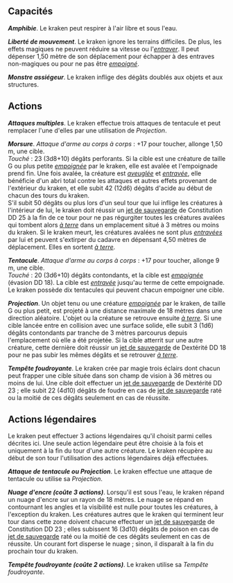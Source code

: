 ## Capacités
_**Amphibie**_. Le kraken peut respirer à l'air libre et sous l'eau.

_**Liberté de mouvement**_. Le kraken ignore les terrains difficiles. De plus, les effets magiques ne peuvent réduire sa vitesse ou l'[_entraver_](/gerer-la-sante-du-personnage/#entrave). Il peut dépenser 1,50 mètre de son déplacement pour échapper à des entraves non-magiques ou pour ne pas être [_empoigné_](/gerer-la-sante-du-personnage/#empoigne).

_**Monstre assiégeur**_. Le kraken inflige des dégâts doublés aux objets et aux structures.

## Actions
_**Attaques multiples**_. Le kraken effectue trois attaques de tentacule et peut remplacer l'une d'elles par une utilisation de _Projection_.

_**Morsure**_. _Attaque d'arme au corps à corps_ : +17 pour toucher, allonge 1,50 m, une cible.  
_Touché_ : 23 (3d8+10) dégâts perforants. Si la cible est une créature de taille G ou plus petite [_empoignée_](/gerer-la-sante-du-personnage/#empoigne) par le kraken, elle est avalée et l'empoignade prend fin. Une fois avalée, la créature est [_aveuglée_](/gerer-la-sante-du-personnage/#aveugle) et [_entravée_](/gerer-la-sante-du-personnage/#entrave), elle bénéficie d'un abri total contre les attaques et autres effets provenant de l'extérieur du kraken, et elle subit 42 (12d6) dégâts d'acide au début de chacun des tours du kraken.  
S'il subit 50 dégâts ou plus lors d'un seul tour que lui inflige les créatures à l'intérieur de lui, le kraken doit réussir un [jet de sauvegarde](/utiliser-les-caracteristiques/#jets-de-sauvegarde) de Constitution DD 25 à la fin de ce tour pour ne pas régurgiter toutes les créatures avalées qui tombent alors [_à terre_](/gerer-la-sante-du-personnage/#a-terre) dans un emplacement situé à 3 mètres ou moins du kraken. Si le kraken meurt, les créatures avalées ne sont plus [_entravées_](/gerer-la-sante-du-personnage/#entrave) par lui et peuvent s'extirper du cadavre en dépensant 4,50 mètres de déplacement. Elles en sortent [_à terre_](/gerer-la-sante-du-personnage/#a-terre).

_**Tentacule**_. _Attaque d'arme au corps à corps_ : +17 pour toucher, allonge 9 m, une cible.  
_Touché_ : 20 (3d6+10) dégâts contondants, et la cible est [_empoignée_](/gerer-la-sante-du-personnage/#empoigne) (évasion DD 18). La cible est [_entravée_](/gerer-la-sante-du-personnage/#entrave) jusqu'au terme de cette empoignade. Le kraken possède dix tentacules qui peuvent chacun empoigner une cible.

_**Projection**_. Un objet tenu ou une créature [_empoignée_](/gerer-la-sante-du-personnage/#empoigne) par le kraken, de taille G ou plus petit, est projeté à une distance maximale de 18 mètres dans une direction aléatoire. L'objet ou la créature se retrouve ensuite [_à terre_](/gerer-la-sante-du-personnage/#a-terre). Si une cible lancée entre en collision avec une surface solide, elle subit 3 (1d6) dégâts contondants par tranche de 3 mètres parcourus depuis l'emplacement où elle a été projetée. Si la cible atterrit sur une autre créature, cette dernière doit réussir un [jet de sauvegarde](/utiliser-les-caracteristiques/#jets-de-sauvegarde) de Dextérité DD 18 pour ne pas subir les mêmes dégâts et se retrouver [_à terre_](/gerer-la-sante-du-personnage/#a-terre).

_**Tempête foudroyante**_. Le kraken crée par magie trois éclairs dont chacun peut frapper une cible située dans son champ de vision à 36 mètres ou moins de lui. Une cible doit effectuer un [jet de sauvegarde](/utiliser-les-caracteristiques/#jets-de-sauvegarde) de Dextérité DD 23 ; elle subit 22 (4d10) dégâts de foudre en cas de [jet de sauvegarde](/utiliser-les-caracteristiques/#jets-de-sauvegarde) raté ou la moitié de ces dégâts seulement en cas de réussite.

## Actions légendaires
Le kraken peut effectuer 3 actions légendaires qu'il choisit parmi celles décrites ici. Une seule action légendaire peut être choisie à la fois et uniquement à la fin du tour d'une autre créature. Le kraken récupère au début de son tour l'utilisation des actions légendaires déjà effectuées.

_**Attaque de tentacule ou Projection**_. Le kraken effectue une attaque de tentacule ou utilise sa _Projection_.

_**Nuage d'encre (coûte 3 actions)**_. Lorsqu'il est sous l'eau, le kraken répand un nuage d'encre sur un rayon de 18 mètres. Le nuage se répand en contournant les angles et la visibilité est nulle pour toutes les créatures, à l'exception du kraken. Les créatures autres que le kraken qui terminent leur tour dans cette zone doivent chacune effectuer un [jet de sauvegarde](/utiliser-les-caracteristiques/#jets-de-sauvegarde) de Constitution DD 23 ; elles subissent 16 (3d10) dégâts de poison en cas de [jet de sauvegarde](/utiliser-les-caracteristiques/#jets-de-sauvegarde) raté ou la moitié de ces dégâts seulement en cas de réussite. Un courant fort disperse le nuage ; sinon, il disparaît à la fin du prochain tour du kraken.

_**Tempête foudroyante (coûte 2 actions)**_. Le kraken utilise sa _Tempête foudroyante_.
